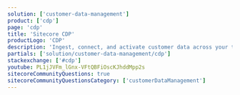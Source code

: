 ```yaml
---
solution: ['customer-data-management']
product: ['cdp']
page: 'cdp'
title: 'Sitecore CDP'
productLogo: 'CDP'
description: 'Ingest, connect, and activate customer data across your tech stack and composable DXP'
partials: ['solution/customer-data-management/cdp']
stackexchange: ['#cdp']
youtube: PL1jJVFm_lGnx-VFtQBFiOscKJhddMpp2s
sitecoreCommunityQuestions: true
sitecoreCommunityQuestionsCategory: ['customerDataManagement']
---
```

